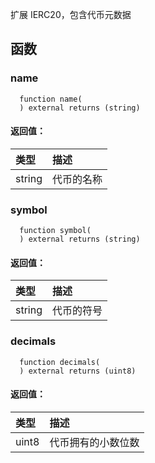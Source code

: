 扩展 IERC20，包含代币元数据

## 函数

### name

```solidity
  function name(
  ) external returns (string)
```

#### 返回值：

| 类型   | 描述         |
| :----- | :----------- |
| string | 代币的名称   |

### symbol

```solidity
  function symbol(
  ) external returns (string)
```

#### 返回值：

| 类型   | 描述               |
| :----- | :----------------- |
| string | 代币的符号         |

### decimals

```solidity
  function decimals(
  ) external returns (uint8)
```

#### 返回值：

| 类型  | 描述                          |
| :---- | :---------------------------- |
| uint8 | 代币拥有的小数位数            |